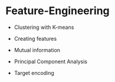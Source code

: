 # Feature-Engineering
* Clustering with K-means

* Creating features

* Mutual information

* Principal Component Analysis

* Target encoding
